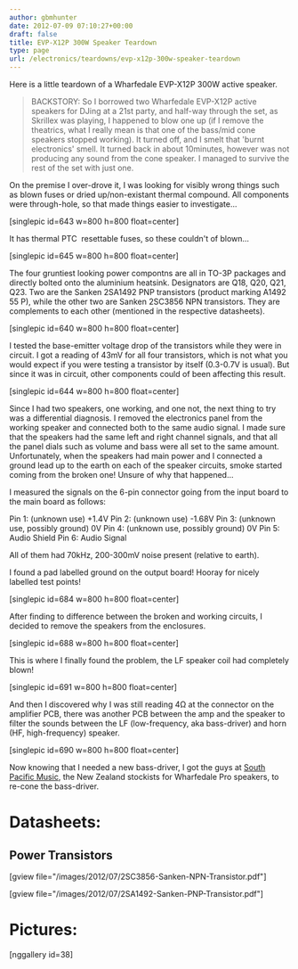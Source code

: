 ```yaml
---
author: gbmhunter
date: 2012-07-09 07:10:27+00:00
draft: false
title: EVP-X12P 300W Speaker Teardown
type: page
url: /electronics/teardowns/evp-x12p-300w-speaker-teardown
---
```


Here is a little teardown of a Wharfedale EVP-X12P 300W active speaker.


<blockquote>BACKSTORY: So I borrowed two Wharfedale EVP-X12P active speakers for DJing at a 21st party, and half-way through the set, as Skrillex was playing, I happened to blow one up (if I remove the theatrics, what I really mean is that one of the bass/mid cone speakers stopped working). It turned off, and I smelt that 'burnt electronics' smell. It turned back in about 10minutes, however was not producing any sound from the cone speaker. I managed to survive the rest of the set with just one.</blockquote>


On the premise I over-drove it, I was looking for visibly wrong things such as blown fuses or dried up/non-existant thermal compound. All components were through-hole, so that made things easier to investigate...

[singlepic id=643 w=800 h=800 float=center]

It has thermal PTC  resettable fuses, so these couldn't of blown...

[singlepic id=645 w=800 h=800 float=center]

The four gruntiest looking power compontns are all in TO-3P packages and directly bolted onto the aluminium heatsink. Designators are Q18, Q20, Q21, Q23. Two are the Sanken 2SA1492 PNP transistors (product marking A1492 55 P), while the other two are Sanken 2SC3856 NPN transistors. They are complements to each other (mentioned in the respective datasheets).

[singlepic id=640 w=800 h=800 float=center]

I tested the base-emitter voltage drop of the transistors while they were in circuit. I got a reading of 43mV for all four transistors, which is not what you would expect if you were testing a transistor by itself (0.3-0.7V is usual). But since it was in circuit, other components could of been affecting this result.

[singlepic id=644 w=800 h=800 float=center]

Since I had two speakers, one working, and one not, the next thing to try was a differential diagnosis. I removed the electronics panel from the working speaker and connected both to the same audio signal. I made sure that the speakers had the same left and right channel signals, and that all the panel dials such as volume and bass were all set to the same amount. Unfortunately, when the speakers had main power and I connected a ground lead up to the earth on each of the speaker circuits, smoke started coming from the broken one! Unsure of why that happened...

I measured the signals on the 6-pin connector going from the input board to the main board as follows:

Pin 1: (unknown use) +1.4V
Pin 2: (unknown use) -1.68V
Pin 3: (unknown use, possibly ground) 0V
Pin 4: (unknown use, possibly ground) 0V
Pin 5: Audio Shield
Pin 6: Audio Signal

All of them had 70kHz, 200-300mV noise present (relative to earth).

I found a pad labelled ground on the output board! Hooray for nicely labelled test points!

[singlepic id=684 w=800 h=800 float=center]

After finding to difference between the broken and working circuits, I decided to remove the speakers from the enclosures.

[singlepic id=688 w=800 h=800 float=center]

This is where I finally found the problem, the LF speaker coil had completely blown!

[singlepic id=691 w=800 h=800 float=center]

And then I discovered why I was still reading 4Ω at the connector on the amplifier PCB, there was another PCB between the amp and the speaker to filter the sounds between the LF (low-frequency, aka bass-driver) and horn (HF, high-frequency) speaker.

[singlepic id=690 w=800 h=800 float=center]

Now knowing that I needed a new bass-driver, I got the guys at [South Pacific Music](http://www.southpacmusic.co.nz/), the New Zealand stockists for Wharfedale Pro speakers, to re-cone the bass-driver.


# Datasheets:




## Power Transistors


[gview file="/images/2012/07/2SC3856-Sanken-NPN-Transistor.pdf"]

[gview file="/images/2012/07/2SA1492-Sanken-PNP-Transistor.pdf"]


# Pictures:


[nggallery id=38]
